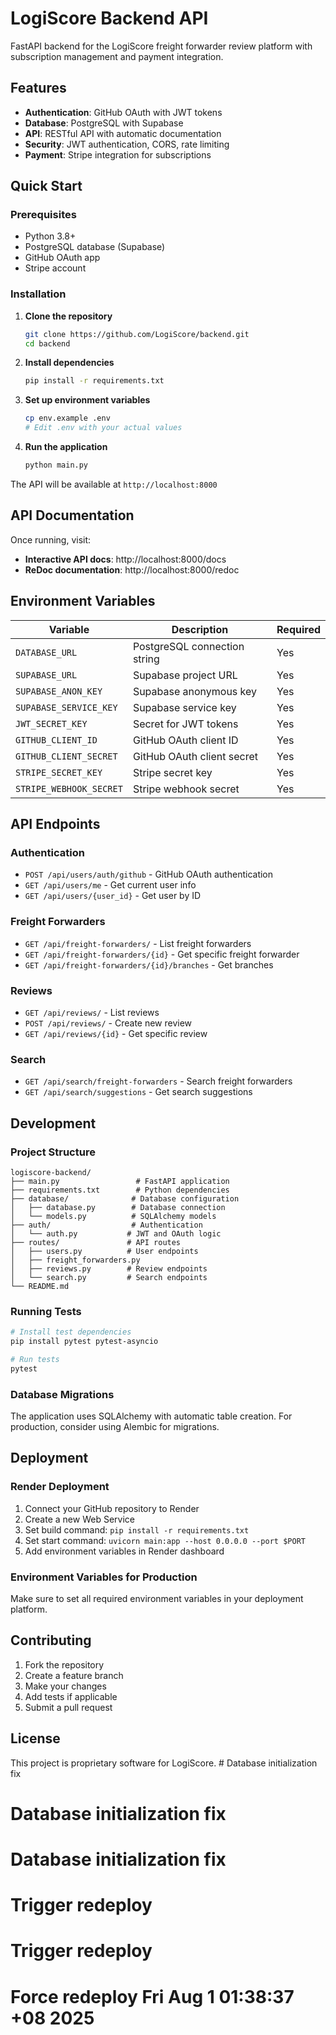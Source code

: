 # LogiScore Backend API

FastAPI backend for the LogiScore freight forwarder review platform with subscription management and payment integration.

## Features

- **Authentication**: GitHub OAuth with JWT tokens
- **Database**: PostgreSQL with Supabase
- **API**: RESTful API with automatic documentation
- **Security**: JWT authentication, CORS, rate limiting
- **Payment**: Stripe integration for subscriptions

## Quick Start

### Prerequisites

- Python 3.8+
- PostgreSQL database (Supabase)
- GitHub OAuth app
- Stripe account

### Installation

1. **Clone the repository**
   ```bash
   git clone https://github.com/LogiScore/backend.git
   cd backend
   ```

2. **Install dependencies**
   ```bash
   pip install -r requirements.txt
   ```

3. **Set up environment variables**
   ```bash
   cp env.example .env
   # Edit .env with your actual values
   ```

4. **Run the application**
   ```bash
   python main.py
   ```

The API will be available at `http://localhost:8000`

## API Documentation

Once running, visit:
- **Interactive API docs**: http://localhost:8000/docs
- **ReDoc documentation**: http://localhost:8000/redoc

## Environment Variables

| Variable | Description | Required |
|----------|-------------|----------|
| `DATABASE_URL` | PostgreSQL connection string | Yes |
| `SUPABASE_URL` | Supabase project URL | Yes |
| `SUPABASE_ANON_KEY` | Supabase anonymous key | Yes |
| `SUPABASE_SERVICE_KEY` | Supabase service key | Yes |
| `JWT_SECRET_KEY` | Secret for JWT tokens | Yes |
| `GITHUB_CLIENT_ID` | GitHub OAuth client ID | Yes |
| `GITHUB_CLIENT_SECRET` | GitHub OAuth client secret | Yes |
| `STRIPE_SECRET_KEY` | Stripe secret key | Yes |
| `STRIPE_WEBHOOK_SECRET` | Stripe webhook secret | Yes |

## API Endpoints

### Authentication
- `POST /api/users/auth/github` - GitHub OAuth authentication
- `GET /api/users/me` - Get current user info
- `GET /api/users/{user_id}` - Get user by ID

### Freight Forwarders
- `GET /api/freight-forwarders/` - List freight forwarders
- `GET /api/freight-forwarders/{id}` - Get specific freight forwarder
- `GET /api/freight-forwarders/{id}/branches` - Get branches

### Reviews
- `GET /api/reviews/` - List reviews
- `POST /api/reviews/` - Create new review
- `GET /api/reviews/{id}` - Get specific review

### Search
- `GET /api/search/freight-forwarders` - Search freight forwarders
- `GET /api/search/suggestions` - Get search suggestions

## Development

### Project Structure

```
logiscore-backend/
├── main.py                 # FastAPI application
├── requirements.txt        # Python dependencies
├── database/              # Database configuration
│   ├── database.py        # Database connection
│   └── models.py          # SQLAlchemy models
├── auth/                  # Authentication
│   └── auth.py           # JWT and OAuth logic
├── routes/               # API routes
│   ├── users.py          # User endpoints
│   ├── freight_forwarders.py
│   ├── reviews.py        # Review endpoints
│   └── search.py         # Search endpoints
└── README.md
```

### Running Tests

```bash
# Install test dependencies
pip install pytest pytest-asyncio

# Run tests
pytest
```

### Database Migrations

The application uses SQLAlchemy with automatic table creation. For production, consider using Alembic for migrations.

## Deployment

### Render Deployment

1. Connect your GitHub repository to Render
2. Create a new Web Service
3. Set build command: `pip install -r requirements.txt`
4. Set start command: `uvicorn main:app --host 0.0.0.0 --port $PORT`
5. Add environment variables in Render dashboard

### Environment Variables for Production

Make sure to set all required environment variables in your deployment platform.

## Contributing

1. Fork the repository
2. Create a feature branch
3. Make your changes
4. Add tests if applicable
5. Submit a pull request

## License

This project is proprietary software for LogiScore. # Database initialization fix
# Database initialization fix
# Database initialization fix
# Trigger redeploy
# Trigger redeploy
# Force redeploy Fri Aug  1 01:38:37 +08 2025
